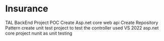 # Insurance
TAL BackEnd Project POC
Create Asp.net core web api 
Create Repository Pattern
create unit test project to test the controller
used VS 2022 asp.net core project nunit as unit testing
